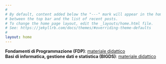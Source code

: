 ```yaml
---
#
# By default, content added below the "---" mark will appear in the home page
# between the top bar and the list of recent posts.
# To change the home page layout, edit the _layouts/home.html file.
# See: https://jekyllrb.com/docs/themes/#overriding-theme-defaults
#
layout: home
---
```


**Fondamenti di Programmazione (FDP)**: [materiale didattico](https://github.com/matteogithub/FDP/tree/main/PDF)  
**Basi di informatica, gestione dati e statistica (BIGDS)**: [materiale didattico](https://github.com/matteogithub/BIGDS/tree/main/PDF)  


